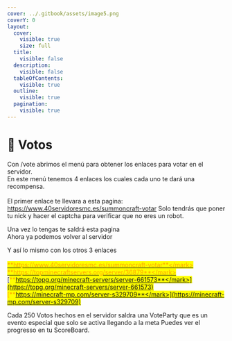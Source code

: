 ```yaml
---
cover: ../.gitbook/assets/image5.png
coverY: 0
layout:
  cover:
    visible: true
    size: full
  title:
    visible: false
  description:
    visible: false
  tableOfContents:
    visible: true
  outline:
    visible: true
  pagination:
    visible: true
---
```


# 📜 Votos

Con /vote abrimos el menú para obtener los enlaces para votar en el servidor.\
En este menú tenemos 4 enlaces los cuales cada uno te dará una recompensa.\
\
El primer enlace te llevara a esta pagina: https://www.40servidoresmc.es/summoncraft-votar Solo tendrás que poner tu nick y hacer el captcha para verificar que no eres un robot.

Una vez lo tengas te saldrá esta pagina\
Ahora ya podemos volver al servidor



Y así lo mismo con los otros 3 enlaces\
\
[<mark style="color:orange;">**https://www.40servidoresmc.es/summoncraft-votar**</mark> ](https://www.40servidoresmc.es/summoncraft-votar)\
[<mark style="color:orange;">**https://topminecraftservers.org/server/36879**</mark> ](https://topminecraftservers.org/server/36879)\
[<mark style="color:orange;">**https://topg.org/minecraft-servers/server-661573**</mark>](https://topg.org/minecraft-servers/server-661573) \
[<mark style="color:orange;">**https://minecraft-mp.com/server-s329709**</mark>](https://minecraft-mp.com/server-s329709)

Cada 250 Votos hechos en el servidor saldra una VoteParty que es un evento especial que solo se activa llegando a la meta Puedes ver el progresso en tu ScoreBoard.
